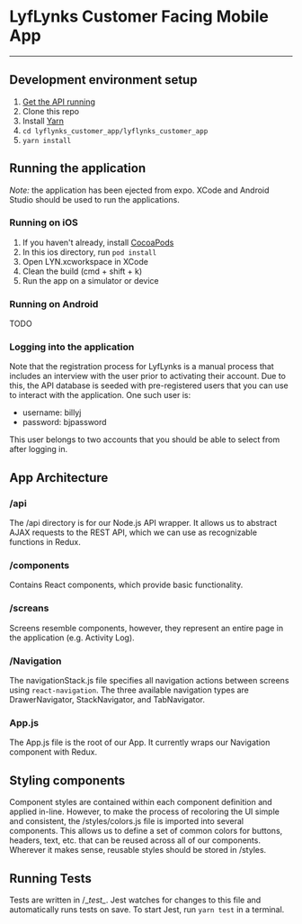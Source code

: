 # LyfLynks Customer Facing Mobile App
-----------------------------------

## Development environment setup

1. [Get the API running](https://github.com/LyfLynks/lyflynks_api)
2. Clone this repo
3. Install [Yarn](https://yarnpkg.com/en/docs/install)
4. `cd lyflynks_customer_app/lyflynks_customer_app`
5. `yarn install`

## Running the application

*Note:* the application has been ejected from expo. XCode and Android Studio should be used to run the applications.

### Running on iOS

1. If you haven't already, install [CocoaPods](https://cocoapods.org/)
2. In this ios directory, run `pod install`
3. Open LYN.xcworkspace in XCode
4. Clean the build (cmd + shift + k)
4. Run the app on a simulator or device

### Running on Android

TODO

### Logging into the application

Note that the registration process for LyfLynks is a manual process that includes an interview with the user prior to activating their account. Due to this, the API database is seeded with pre-registered users that you can use to interact with the application. One such user is:

- username: billyj
- password: bjpassword

This user belongs to two accounts that you should be able to select from after logging in.

## App Architecture

### /api
The /api directory is for our Node.js API wrapper. It allows us to abstract
AJAX requests to the REST API, which we can use as recognizable functions in Redux.

### /components
Contains React components, which provide basic functionality.

### /screans
Screens resemble components, however, they represent an entire page in the application (e.g. Activity Log).

### /Navigation
The navigationStack.js file specifies all navigation actions between screens using `react-navigation`. The
three available navigation types are DrawerNavigator, StackNavigator, and TabNavigator. 

### App.js
The App.js file is the root of our App. It currently wraps our Navigation component with Redux.

## Styling components
Component styles are contained within each component definition and applied in-line.
However, to make the process of recoloring the UI simple and consistent, the /styles/colors.js
file is imported into several components. This allows us to define a set of common colors for
buttons, headers, text, etc. that can be reused across all of our components. Wherever it makes sense,
reusable styles should be stored in /styles.

## Running Tests
Tests are written in /\__test\__. Jest watches for changes to this file and
automatically runs tests on save. To start Jest, run `yarn test` in a
terminal.
